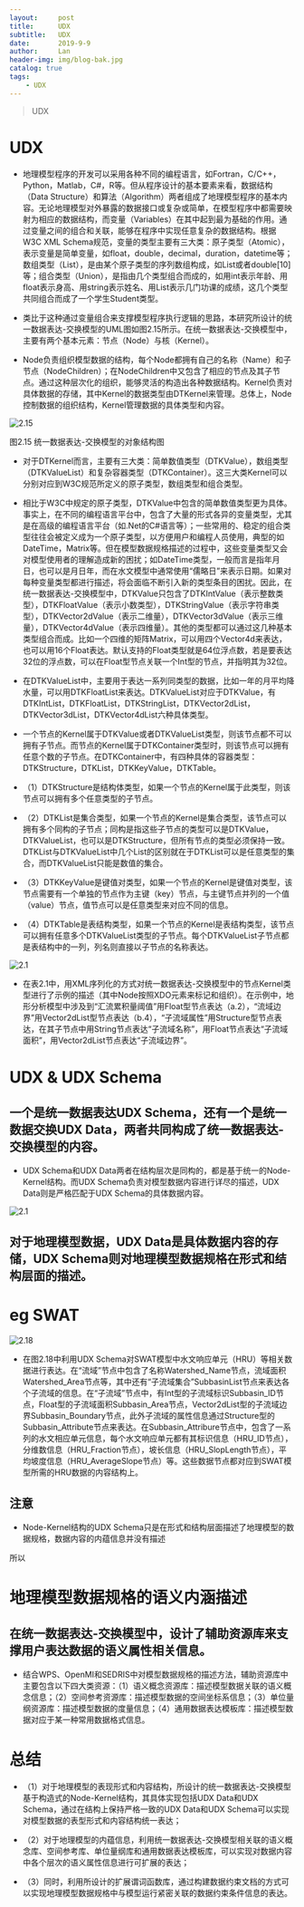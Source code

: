 ```yaml
---
layout:     post
title:      UDX
subtitle:   UDX
date:       2019-9-9
author:     Lan
header-img: img/blog-bak.jpg
catalog: true
tags:
    - UDX
---
```

>UDX

# UDX

- 地理模型程序的开发可以采用各种不同的编程语言，如Fortran，C/C++，Python，Matlab，C#，R等。但从程序设计的基本要素来看，数据结构（Data Structure）和算法（Algorithm）两者组成了地理模型程序的基本内容。无论地理模型对外暴露的数据接口或复杂或简单，在模型程序中都需要映射为相应的数据结构，而变量（Variables）在其中起到最为基础的作用。通过变量之间的组合和关联，能够在程序中实现任意复杂的数据结构。根据W3C XML Schema规范，变量的类型主要有三大类：原子类型（Atomic），表示变量是简单变量，如float，double，decimal，duration，datetime等；数组类型（List），是由某个原子类型的序列数组构成，如List<double>或者double[10]等；组合类型（Union），是指由几个类型组合而成的，如用int表示年龄、用float表示身高、用string表示姓名、用List<int>表示几门功课的成绩，这几个类型共同组合而成了一个学生Student类型。

- 类比于这种通过变量组合来支撑模型程序执行逻辑的思路，本研究所设计的统一数据表达-交换模型的UML图如图2.15所示。在统一数据表达-交换模型中，主要有两个基本元素：节点（Node）与核（Kernel）。

- Node负责组织模型数据的结构，每个Node都拥有自己的名称（Name）和子节点（NodeChildren）；在NodeChildren中又包含了相应的节点及其子节点。通过这种层次化的组织，能够灵活的构造出各种数据结构。Kernel负责对具体数据的存储，其中Kernel的数据类型由DTKernel来管理。总体上，Node控制数据的组织结构，Kernel管理数据的具体类型和内容。

![2.15](/img/blogimgs/19-9-9-UDX01.png)

图2.15 统一数据表达-交换模型的对象结构图

- 对于DTKernel而言，主要有三大类：简单数值类型（DTKValue），数组类型（DTKValueList）和复杂容器类型（DTKContainer）。这三大类Kernel可以分别对应到W3C规范所定义的原子类型，数组类型和组合类型。

- 相比于W3C中规定的原子类型，DTKValue中包含的简单数值类型更为具体。事实上，在不同的编程语言平台中，包含了大量的形式各异的变量类型，尤其是在高级的编程语言平台（如.Net的C#语言等）；一些常用的、稳定的组合类型往往会被定义成为一个原子类型，以方便用户和编程人员使用，典型的如DateTime，Matrix等。但在模型数据规格描述的过程中，这些变量类型又会对模型使用者的理解造成新的困扰；如DateTime类型，一般而言是指年月日，也可以是月日年，而在水文模型中通常使用“儒略日”来表示日期。如果对每种变量类型都进行描述，将会面临不断引入新的类型条目的困扰。因此，在统一数据表达-交换模型中，DTKValue只包含了DTKIntValue（表示整数类型），DTKFloatValue（表示小数类型），DTKStringValue（表示字符串类型），DTKVector2dValue（表示二维量），DTKVector3dValue（表示三维量），DTKVector4dValue（表示四维量）。其他的类型都可以通过这几种基本类型组合而成。比如一个四维的矩阵Matrix，可以用四个Vector4d来表达，也可以用16个Float表达。默认支持的Float类型就是64位浮点数，若是要表达32位的浮点数，可以在Float型节点关联一个Int型的节点，并指明其为32位。

- 在DTKValueList中，主要用于表达一系列同类型的数据，比如一年的月平均降水量，可以用DTKFloatList来表达。DTKValueList对应于DTKValue，有DTKIntList，DTKFloatList，DTKStringList，DTKVector2dList，DTKVector3dList，DTKVector4dList六种具体类型。

- 一个节点的Kernel属于DTKValue或者DTKValueList类型，则该节点都不可以拥有子节点。而节点的Kernel属于DTKContainer类型时，则该节点可以拥有任意个数的子节点。在DTKContainer中，有四种具体的容器类型：DTKStructure，DTKList，DTKKeyValue，DTKTable。

- （1）DTKStructure是结构体类型，如果一个节点的Kernel属于此类型，则该节点可以拥有多个任意类型的子节点。
- （2）DTKList是集合类型，如果一个节点的Kernel是集合类型，该节点可以拥有多个同构的子节点；同构是指这些子节点的类型可以是DTKValue，DTKValueList，也可以是DTKStructure，但所有节点的类型必须保持一致。DTKList与DTKValueList中几个List的区别就在于DTKList可以是任意类型的集合，而DTKValueList只能是数值的集合。
- （3）DTKKeyValue是键值对类型，如果一个节点的Kernel是键值对类型，该节点需要有一个单独的节点作为主键（key）节点，与主键节点并列的一个值（value）节点，值节点可以是任意类型来对应不同的信息。
- （4）DTKTable是表结构类型，如果一个节点的Kernel是表结构类型，该节点可以拥有任意多个DTKValueList类型的子节点。每个DTKValueList子节点都是表结构中的一列，列名则直接以子节点的名称表达。



![2.1](/img/blogimgs/19-9-9-UDX2.png)

- 在表2.1中，用XML序列化的方式对统一数据表达-交换模型中的节点Kernel类型进行了示例的描述（其中Node按照XDO元素来标记和组织）。在示例中，地形分析模型中涉及到“汇流累积量阈值”用Float型节点表达（a.2），“流域边界”用Vector2dList型节点表达（b.4），“子流域属性”用Structure型节点表达，在其子节点中用String节点表达“子流域名称”，用Float节点表达“子流域面积”，用Vector2dList节点表达“子流域边界”。




# UDX & UDX Schema


## 一个是统一数据表达UDX Schema，还有一个是统一数据交换UDX Data，两者共同构成了统一数据表达-交换模型的内容。

- UDX Schema和UDX Data两者在结构层次是同构的，都是基于统一的Node-Kernel结构。而UDX Schema负责对模型数据内容进行详尽的描述，UDX Data则是严格匹配于UDX Schema的具体数据内容。


![2.1](/img/blogimgs/19-9-9-UDX3.png)

## 对于地理模型数据，UDX Data是具体数据内容的存储，UDX Schema则对地理模型数据规格在形式和结构层面的描述。

# eg SWAT

![2.18](/img/blogimgs/19-9-9-UDX4.png)

- 在图2.18中利用UDX Schema对SWAT模型中水文响应单元（HRU）等相关数据进行表达。在“流域”节点中包含了名称Watershed_Name节点，流域面积Watershed_Area节点等，其中还有“子流域集合”SubbasinList节点来表达各个子流域的信息。在“子流域”节点中，有Int型的子流域标识Subbasin_ID节点，Float型的子流域面积Subbasin_Area节点，Vector2dList型的子流域边界Subbasin_Boundary节点，此外子流域的属性信息通过Structure型的Subbasin_Attribute节点来表达。在Subbasin_Attribure节点中，包含了一系列的水文相应单元信息，每个水文响应单元都有其标识信息（HRU_ID节点），分维数信息（HRU_Fraction节点），坡长信息（HRU_SlopLength节点），平均坡度信息（HRU_AverageSlope节点）等。这些数据节点都对应到SWAT模型所需的HRU数据的内容结构上。

## 注意
- Node-Kernel结构的UDX Schema只是在形式和结构层面描述了地理模型的数据规格，数据内容的内蕴信息并没有描述

所以
# 地理模型数据规格的语义内涵描述

## 在统一数据表达-交换模型中，设计了辅助资源库来支撑用户表达数据的语义属性相关信息。

- 结合WPS、OpenMI和SEDRIS中对模型数据规格的描述方法，辅助资源库中主要包含以下四大类资源：（1）语义概念资源库：描述模型数据关联的语义概念信息；（2）空间参考资源库：描述模型数据的空间坐标系信息；（3）单位量纲资源库：描述模型数据的度量信息；（4）通用数据表达模板库：描述模型数据对应于某一种常用数据格式信息。

# 总结

- （1）对于地理模型的表现形式和内容结构，所设计的统一数据表达-交换模型基于构造式的Node-Kernel结构，其具体实现包括UDX Data和UDX Schema，通过在结构上保持严格一致的UDX Data和UDX Schema可以实现对模型数据的表型形式和内容结构统一表达；

- （2）对于地理模型的内蕴信息，利用统一数据表达-交换模型相关联的语义概念库、空间参考库、单位量纲库和通用数据表达模板库，可以实现对数据内容中各个层次的语义属性信息进行可扩展的表达；

- （3）同时，利用所设计的扩展谓词函数库，通过构建数据约束文档的方式可以实现地理模型数据规格中与模型运行紧密关联的数据约束条件信息的表达。